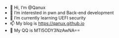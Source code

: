 - 👋 Hi, I’m @Qanux
- 👀 I’m interested in pwn and Back-end development
- 🌱 I’m currently learning UEFI security
- 📫 My blog is https://qanux.github.io
- 🐧 My QQ is MTI5ODY3NzAwNA==
<!---
Qanux/Qanux is a ✨ special ✨ repository because its `README.md` (this file) appears on your GitHub profile.
You can click the Preview link to take a look at your changes.
--->
